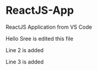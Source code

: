 # ReactJS-App
ReactJS Application from VS Code

Hello Sree is edited this file

Line 2 is added 

Line 3 is added
